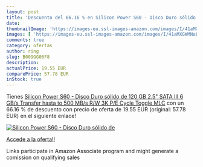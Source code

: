 ```yaml
---
layout: post
title: 'Descuento del 66.16 % en Silicon Power S60 - Disco Duro sólido de'
date: 
thumbnailImage: 'https://images-eu.ssl-images-amazon.com/images/I/41aMXGWMNaL._SL200_.jpg'
images: [ 'https://images-eu.ssl-images-amazon.com/images/I/41aMXGWMNaL._SL200_.jpg' ]
comments: true
category: ofertas
author: ring
slug: B009GG06F8
description:
actualPrice: 19.55 EUR
comparePrice: 57.78 EUR
inStock: true
---
```


Tienes [Silicon Power S60 - Disco Duro sólido de 120 GB  2.5"  SATA III  6 GB/s  Transfer hasta to 500 MB/s  R/W 3K P/E Cycle Toggle MLC](https://www.amazon.es/dp/B009GG06F8/?tag=tolees-21) con un 66.16 % de descuento con precio de oferta de 19.55 EUR (original: 57.78 EUR) en el siguiente enlace!

[![Silicon Power S60 - Disco Duro sólido de](https://images-eu.ssl-images-amazon.com/images/I/41aMXGWMNaL._SL200_.jpg)](https://www.amazon.es/dp/B009GG06F8/?tag=tolees-21)

[Accede a la oferta!!](https://www.amazon.es/dp/B009GG06F8/?tag=tolees-21)

Links participate in Amazon Associate program and might generate a comission on qualifying sales


